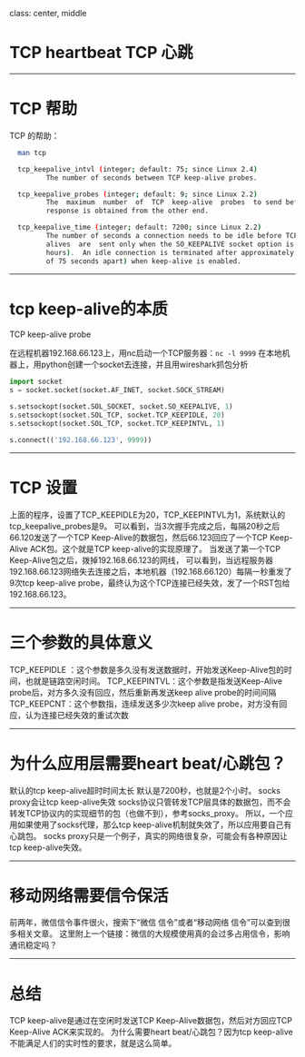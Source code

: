 
class: center, middle

# TCP heartbeat TCP 心跳

---
# TCP 帮助

TCP 的帮助：

```bash
  man tcp

  tcp_keepalive_intvl (integer; default: 75; since Linux 2.4)
         The number of seconds between TCP keep-alive probes.

  tcp_keepalive_probes (integer; default: 9; since Linux 2.2)
         The  maximum  number  of  TCP  keep-alive  probes  to send before giving up and killing the connection if no
         response is obtained from the other end.

  tcp_keepalive_time (integer; default: 7200; since Linux 2.2)
         The number of seconds a connection needs to be idle before TCP begins sending out keep-alive probes.   Keep-
         alives  are  sent only when the SO_KEEPALIVE socket option is enabled.  The default value is 7200 seconds (2
         hours).  An idle connection is terminated after approximately an additional 11 minutes (9 probes an interval
         of 75 seconds apart) when keep-alive is enabled.
```

---
# tcp keep-alive的本质

TCP keep-alive probe

在远程机器192.168.66.123上，用nc启动一个TCP服务器：```nc -l 9999```
在本地机器上，用python创建一个socket去连接，并且用wireshark抓包分析

```python
import socket
s = socket.socket(socket.AF_INET, socket.SOCK_STREAM)

s.setsockopt(socket.SOL_SOCKET, socket.SO_KEEPALIVE, 1)
s.setsockopt(socket.SOL_TCP, socket.TCP_KEEPIDLE, 20)
s.setsockopt(socket.SOL_TCP, socket.TCP_KEEPINTVL, 1)

s.connect(('192.168.66.123', 9999))
```

---
# TCP 设置
上面的程序，设置了TCP_KEEPIDLE为20，TCP_KEEPINTVL为1，系统默认的tcp_keepalive_probes是9。
可以看到，当3次握手完成之后，每隔20秒之后66.120发送了一个TCP Keep-Alive的数据包，然后66.123回应了一个TCP Keep-Alive ACK包。这个就是TCP keep-alive的实现原理了。
当发送了第一个TCP Keep-Alive包之后，拨掉192.168.66.123的网线，
可以看到，当远程服务器192.168.66.123网络失去连接之后，本地机器（192.168.66.120）每隔一秒重发了9次tcp keep-alive probe，最终认为这个TCP连接已经失效，发了一个RST包给192.168.66.123。

---
# 三个参数的具体意义

TCP_KEEPIDLE ：这个参数是多久没有发送数据时，开始发送Keep-Alive包的时间，也就是链路空闲时间。
TCP_KEEPINTVL：这个参数是指发送Keep-Alive probe后，对方多久没有回应，然后重新再发送keep alive probe的时间间隔
TCP_KEEPCNT：这个参数指，连续发送多少次keep alive probe，对方没有回应，认为连接已经失效的重试次数

---
# 为什么应用层需要heart beat/心跳包？
默认的tcp keep-alive超时时间太长
默认是7200秒，也就是2个小时。
socks proxy会让tcp keep-alive失效
socks协议只管转发TCP层具体的数据包，而不会转发TCP协议内的实现细节的包（也做不到），参考socks_proxy。
所以，一个应用如果使用了socks代理，那么tcp keep-alive机制就失效了，所以应用要自己有心跳包。
socks proxy只是一个例子，真实的网络很复杂，可能会有各种原因让tcp keep-alive失效。

---
# 移动网络需要信令保活
前两年，微信信令事件很火，搜索下“微信 信令”或者“移动网络 信令”可以查到很多相关文章。
这里附上一个链接：微信的大规模使用真的会过多占用信令，影响通讯稳定吗？

---
# 总结
TCP keep-alive是通过在空闲时发送TCP Keep-Alive数据包，然后对方回应TCP Keep-Alive ACK来实现的。
为什么需要heart beat/心跳包？因为tcp keep-alive不能满足人们的实时性的要求，就是这么简单。
